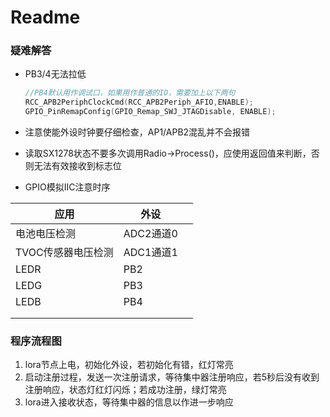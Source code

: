 # Readme

### 疑难解答

+ PB3/4无法拉低

  ~~~c
  //PB4默认用作调试口，如果用作普通的IO，需要加上以下两句 
  RCC_APB2PeriphClockCmd(RCC_APB2Periph_AFIO,ENABLE);
  GPIO_PinRemapConfig(GPIO_Remap_SWJ_JTAGDisable, ENABLE);
  ~~~

+ 注意使能外设时钟要仔细检查，AP1/APB2混乱并不会报错

+ 读取SX1278状态不要多次调用Radio->Process()，应使用返回值来判断，否则无法有效接收到标志位

+ GPIO模拟IIC注意时序

| 应用               | 外设      |      |
| ------------------ | --------- | ---- |
| 电池电压检测       | ADC2通道0 |      |
| TVOC传感器电压检测 | ADC1通道1 |      |
| LEDR               | PB2       |      |
| LEDG               | PB3       |      |
| LEDB               | PB4       |      |
|                    |           |      |
|                    |           |      |

### 程序流程图

1. lora节点上电，初始化外设，若初始化有错，红灯常亮
2. 启动注册过程，发送一次注册请求，等待集中器注册响应，若5秒后没有收到注册响应，状态灯红灯闪烁；若成功注册，绿灯常亮
3. lora进入接收状态，等待集中器的信息以作进一步响应
